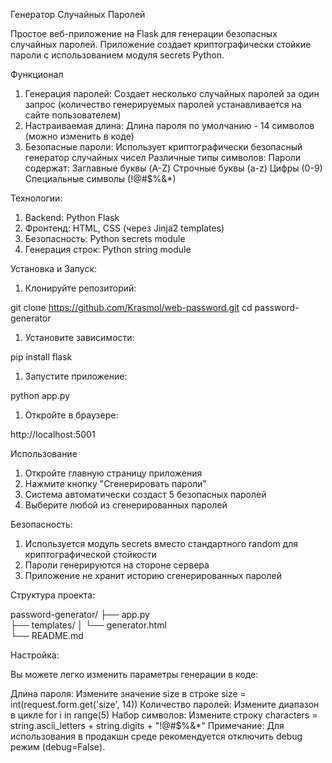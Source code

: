 Генератор Случайных Паролей

Простое веб-приложение на Flask для генерации безопасных случайных паролей. Приложение создает криптографически стойкие пароли с использованием модуля secrets Python.

Функционал

1) Генерация паролей: Создает несколько случайных паролей за один запрос (количество генерируемых паролей устанавливается на сайте пользователем)
2) Настраиваемая длина: Длина пароля по умолчанию - 14 символов (можно изменить в коде)
3) Безопасные пароли: Использует криптографически безопасный генератор случайных чисел
Различные типы символов: Пароли содержат:
Заглавные буквы (A-Z)
Строчные буквы (a-z)
Цифры (0-9)
Специальные символы (!@#$%&*)

Технологии:

1) Backend: Python Flask
2) Фронтенд: HTML, CSS (через Jinja2 templates)
3) Безопасность: Python secrets module
4) Генерация строк: Python string module

Установка и Запуск:

1. Клонируйте репозиторий:

git clone https://github.com/Krasmol/web-password.git
cd password-generator

1. Установите зависимости:

pip install flask

1. Запустите приложение:

python app.py

1. Откройте в браузере:

http://localhost:5001

Использование

1. Откройте главную страницу приложения
2. Нажмите кнопку "Сгенерировать пароли"
3. Система автоматически создаст 5 безопасных паролей
4. Выберите любой из сгенерированных паролей

Безопасность:

1) Используется модуль secrets вместо стандартного random для криптографической стойкости
2) Пароли генерируются на стороне сервера
3) Приложение не хранит историю сгенерированных паролей

Структура проекта: 

password-generator/
├── app.py                
├── templates/
│   └── generator.html     
└── README.md

Настройка: 

Вы можете легко изменить параметры генерации в коде:

Длина пароля: Измените значение size в строке size = int(request.form.get('size', 14))
Количество паролей: Измените диапазон в цикле for i in range(5)
Набор символов: Измените строку characters = string.ascii_letters + string.digits + "!@#$%&*"
Примечание: Для использования в продакшн среде рекомендуется отключить debug режим (debug=False).
